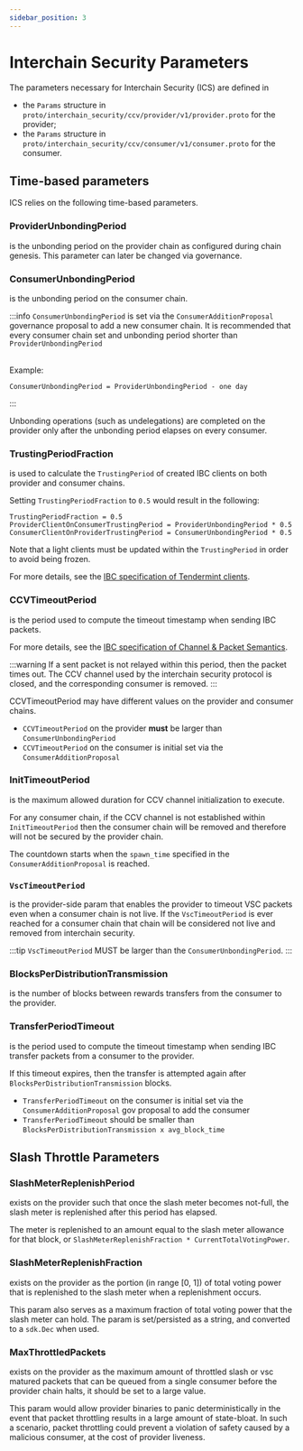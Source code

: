 ```yaml
---
sidebar_position: 3
---
```


# Interchain Security Parameters

The parameters necessary for Interchain Security (ICS) are defined in 

- the `Params` structure in `proto/interchain_security/ccv/provider/v1/provider.proto` for the provider;
- the `Params` structure in `proto/interchain_security/ccv/consumer/v1/consumer.proto` for the consumer.

## Time-based parameters

ICS relies on the following time-based parameters.

### ProviderUnbondingPeriod
is the unbonding period on the provider chain as configured during chain genesis. This parameter can later be changed via governance.

###  ConsumerUnbondingPeriod
is the unbonding period on the consumer chain.

:::info
`ConsumerUnbondingPeriod` is set via the `ConsumerAdditionProposal` governance proposal to add a new consumer chain.
It is recommended that every consumer chain set and unbonding period shorter than `ProviderUnbondingPeriod`
<br></br>

Example:
```
ConsumerUnbondingPeriod = ProviderUnbondingPeriod - one day
```
:::

Unbonding operations (such as undelegations) are completed on the provider only after the unbonding period elapses on every consumer.


### TrustingPeriodFraction
is used to calculate the `TrustingPeriod` of created IBC clients on both provider and consumer chains.  


Setting `TrustingPeriodFraction` to `0.5` would result in the following:
```
TrustingPeriodFraction = 0.5
ProviderClientOnConsumerTrustingPeriod = ProviderUnbondingPeriod * 0.5
ConsumerClientOnProviderTrustingPeriod = ConsumerUnbondingPeriod * 0.5
```

Note that a light clients must be updated within the `TrustingPeriod` in order to avoid being frozen.

For more details, see the [IBC specification of Tendermint clients](https://github.com/cosmos/ibc/blob/main/spec/client/ics-007-tendermint-client/README.md).

### CCVTimeoutPeriod
is the period used to compute the timeout timestamp when sending IBC packets. 

For more details, see the [IBC specification of Channel & Packet Semantics](https://github.com/cosmos/ibc/blob/main/spec/core/ics-004-channel-and-packet-semantics/README.md#sending-packets).

:::warning
If a sent packet is not relayed within this period, then the packet times out. The CCV channel used by the interchain security protocol is closed, and the corresponding consumer is removed.
:::

CCVTimeoutPeriod may have different values on the provider and consumer chains.
- `CCVTimeoutPeriod` on the provider **must** be larger than `ConsumerUnbondingPeriod`
- `CCVTimeoutPeriod` on the consumer is initial set via the `ConsumerAdditionProposal`

### InitTimeoutPeriod
is the maximum allowed duration for CCV channel initialization to execute.

For any consumer chain, if the CCV channel is not established within `InitTimeoutPeriod` then the consumer chain will be removed and therefore will not be secured by the provider chain.

The countdown starts when the `spawn_time` specified in the `ConsumerAdditionProposal` is reached.

### `VscTimeoutPeriod`
is the provider-side param that enables the provider to timeout VSC packets even when a consumer chain is not live.
If the `VscTimeoutPeriod` is ever reached for a consumer chain that chain will be considered not live and removed from interchain security.

:::tip
`VscTimeoutPeriod` MUST be larger than the `ConsumerUnbondingPeriod`.
:::

### BlocksPerDistributionTransmission
is the number of blocks between rewards transfers from the consumer to the provider.

### TransferPeriodTimeout
is the period used to compute the timeout timestamp when sending IBC transfer packets from a consumer to the provider.

If this timeout expires, then the transfer is attempted again after `BlocksPerDistributionTransmission` blocks.
- `TransferPeriodTimeout` on the consumer is initial set via the `ConsumerAdditionProposal` gov proposal to add the consumer
- `TransferPeriodTimeout` should be smaller than `BlocksPerDistributionTransmission x avg_block_time`


## Slash Throttle Parameters

### SlashMeterReplenishPeriod
exists on the provider such that once the slash meter becomes not-full, the slash meter is replenished after this period has elapsed.

The meter is replenished to an amount equal to the slash meter allowance for that block, or `SlashMeterReplenishFraction * CurrentTotalVotingPower`.

### SlashMeterReplenishFraction
exists on the provider as the portion (in range [0, 1]) of total voting power that is replenished to the slash meter when a replenishment occurs.

This param also serves as a maximum fraction of total voting power that the slash meter can hold. The param is set/persisted as a string, and converted to a `sdk.Dec` when used.

### MaxThrottledPackets
exists on the provider as the maximum amount of throttled slash or vsc matured packets that can be queued from a single consumer before the provider chain halts, it should be set to a large value.

This param would allow provider binaries to panic deterministically in the event that packet throttling results in a large amount of state-bloat. In such a scenario, packet throttling could prevent a violation of safety caused by a malicious consumer, at the cost of provider liveness.

